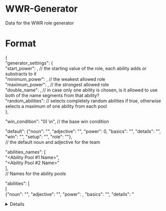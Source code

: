 # WWR-Generator
Data for the WWR role generator

# Format
  
{  
"generator_settings": {  
  "start_power": <Integer>, // the starting value of the role, each ability adds or substracts to it  
  "minimum_power": <Integer>, // the weakest allowed role  
  "maximum_power": <Integer>, // the strongest allowed role  
  "double_name": <Boolean>, // in case only one ability is chosen, is it allowed to use both of the name segments from that ability?  
  "random_abilities": <Boolean> // selects completely random abilities if true, otherwise selects a maximum of one ability from each pool  
},  
    
"win_condition": "0) <Text>\n", // the base win condition  
    
"default": {"noun": "<Noun>", "adjective": "<Adjective>", "power": 0, "basics": "", "details": "", "win": "", "setup": "", "role": ""},  
// the default noun and adjective for the team  
  
"abilities_names": [  
  "<Ability Pool #1 Name>",  
  "<Ability Pool #2 Name>"  
],  
// Names for the ability pools  
  
"abilities": [  
  [  
    {"noun": "<Noun>", "adjective": "<Adjective>", "power": <Power Integer>, "basics": "<Basics Desc>", "details": "<Details Desc>", "win": "<Win Condition Desc>", "setup": "<Setup Commands>", "role": "<Additional Roles>"},  
    {"noun": "", "adjective": "", "power": 0, "basics": "", "details": "", "win": "", "setup": "", "role": ""},  
  ],  
      
  [  
    {"noun": "", "adjective": "", "power": 0, "basics": "", "details": "", "win": "", "setup": "", "role": ""},  
  ]  
  
]  
  
}  
